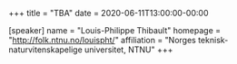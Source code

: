 +++
title = "TBA"
date = 2020-06-11T13:00:00-00:00

[speaker]
  name = "Louis-Philippe Thibault"
  homepage = "http://folk.ntnu.no/louispht/"
  affiliation = "Norges teknisk-naturvitenskapelige universitet, NTNU"
+++
